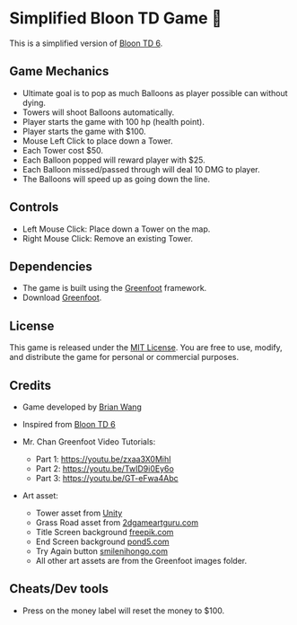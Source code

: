 # Simplified Bloon TD Game 🎈

This is a simplified version of [Bloon TD 6](https://ninjakiwi.com/Games/Mobile/Bloons-TD-6.html).

## Game Mechanics

- Ultimate goal is to pop as much Balloons as player possible can without dying.
- Towers will shoot Balloons automatically.
- Player starts the game with 100 hp (health point).
- Player starts the game with $100.
- Mouse Left Click to place down a Tower.
- Each Tower cost $50.
- Each Balloon popped will reward player with $25.
- Each Balloon missed/passed through will deal 10 DMG to player.
- The Balloons will speed up as going down the line.

## Controls

- Left Mouse Click: Place down a Tower on the map.
- Right Mouse Click: Remove an existing Tower.

## Dependencies

- The game is built using the [Greenfoot](https://www.greenfoot.org/door) framework.
- Download [Greenfoot](https://www.greenfoot.org/download).

## License

This game is released under the [MIT License](https://github.com/yrdsb-peths/final-greenfoot-project-Peaperfish/blob/main/LICENSE). You are free to use, modify, and distribute the game for personal or commercial purposes.

## Credits

- Game developed by [Brian Wang](https://github.com/Peaperfish)
- Inspired from [Bloon TD 6](https://ninjakiwi.com/Games/Mobile/Bloons-TD-6.html)
- Mr. Chan Greenfoot Video Tutorials: 
  - Part 1: https://youtu.be/zxaa3X0MihI
  - Part 2: https://youtu.be/TwID9i0Ey6o
  - Part 3: https://youtu.be/GT-eFwa4Abc
 
- Art asset:
  - Tower asset from [Unity](https://assetstore.unity.com/packages/2d/environments/isometric-tower-defense-pack-183472)
  - Grass Road asset from [2dgameartguru.com](https://2dgameartguru.com/creating-seamless-2d-grass-tiles-in-vectors-using-inkscape/)
  - Title Screen background [freepik.com](https://www.freepik.com/free-vector/desert-landscape-background-theme_9899809.htm)
  - End Screen background [pond5.com](https://www.pond5.com/stock-footage/item/87695254-retro-game-try-again-computer-message-alpha-channel)
  - Try Again button [smilenihongo.com](https://smilenihongo.com/katakana-quiz-4)
  - All other art assets are from the Greenfoot images folder.

## Cheats/Dev tools
- Press on the money label will reset the money to $100.



